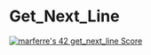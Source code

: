# Get_Next_Line
[![marferre's 42 get_next_line Score](https://badge42.vercel.app/api/v2/cl8ep22ei00780glblvm7hy4f/project/2816423)](https://github.com/JaeSeoKim/badge42)
